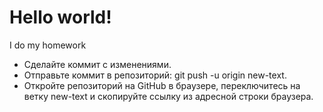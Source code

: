 # Hello world!

I do my homework

- Сделайте коммит с изменениями.
- Отправьте коммит в репозиторий: git push -u origin new-text.
- Откройте репозиторий на GitHub в браузере, переключитесь на ветку new-text и скопируйте ссылку из адресной строки браузера.